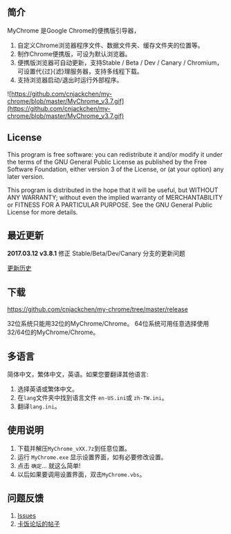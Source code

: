 ## 简介

MyChrome 是Google Chrome的便携版引导器，
1. 自定义Chrome浏览器程序文件、数据文件夹、缓存文件夹的位置等。
2. 制作Chrome便携版，可设为默认浏览器。
3. 便携版浏览器可自动更新，支持Stable / Beta / Dev / Canary / Chromium，可设置代{过}{滤}理服务器，支持多线程下载。
4. 支持浏览器启动/退出时运行外部程序。

![https://github.com/cnjackchen/my-chrome/blob/master/MyChrome_v3.7.gif](https://github.com/cnjackchen/my-chrome/blob/master/MyChrome_v3.7.gif)

## License

This program is free software: you can redistribute it and/or modify
it under the terms of the GNU General Public License as published by
the Free Software Foundation, either version 3 of the License, or
(at your option) any later version.

This program is distributed in the hope that it will be useful,
but WITHOUT ANY WARRANTY; without even the implied warranty of
MERCHANTABILITY or FITNESS FOR A PARTICULAR PURPOSE.  See the
GNU General Public License for more details.

## 最近更新
 **2017.03.12 v3.8.1**
修正 Stable/Beta/Dev/Canary 分支的更新问题

[更新历史](https://github.com/cnjackchen/my-chrome/wiki/History)

## 下载
https://github.com/cnjackchen/my-chrome/tree/master/release
 
32位系统只能用32位的MyChrome/Chrome。
64位系统可用任意选择使用32/64位的MyChrome/Chrome。

## 多语言
简体中文，繁体中文，英语。如果您要翻译其他语言:
 1. 选择英语或繁体中文。
 2. 在`lang`文件夹中找到语言文件 `en-US.ini`或 `zh-TW.ini`。
 3. 翻译`lang.ini`。

## 使用说明
 1. 下载并解压`MyChrome_vXX.7z`到任意位置。
 2. 运行 `MyChrome.exe` 显示设置界面，如有必要修改设置。
 3. 点击 `确定`... 就这么简单!
 4. 以后如果要调用设置界面，双击`MyChrome.vbs`。

## 问题反馈
 1. [Issues](https://github.com/cnjackchen/my-chrome/issues)
 2. [卡饭论坛的帖子](http://bbs.kafan.cn/thread-1725205-1-1.html)
